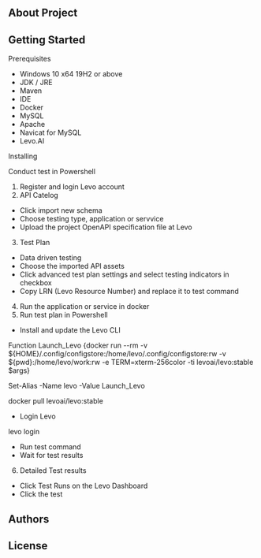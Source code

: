 About Project
---

Getting Started
---

Prerequisites
* Windows 10 x64 19H2 or above
* JDK / JRE
* Maven
* IDE
* Docker
* MySQL
* Apache
* Navicat for MySQL
* Levo.AI

Installing


Conduct test in Powershell
1. Register and login Levo account
2. API Catelog
* Click import new schema
* Choose testing type, application or servvice
* Upload the project OpenAPI specification file at Levo 
3. Test Plan
* Data driven testing
* Choose the imported API assets
* Click advanced test plan settings and select testing indicators in checkbox
* Copy LRN (Levo Resource Number) and replace it to test command
4. Run the application or service in docker
5. Run test plan in Powershell  
* Install and update the Levo CLI
 
Function Launch_Levo {docker run --rm -v ${HOME}/.config/configstore:/home/levo/.config/configstore:rw -v  ${pwd}:/home/levo/work:rw -e TERM=xterm-256color -ti levoai/levo:stable $args}

Set-Alias -Name levo -Value Launch_Levo

docker pull levoai/levo:stable
* Login Levo

levo login
* Run test command
* Wait for test results
6. Detailed Test results
* Click Test Runs on the Levo Dashboard
* Click the test


Authors
---


License
---
